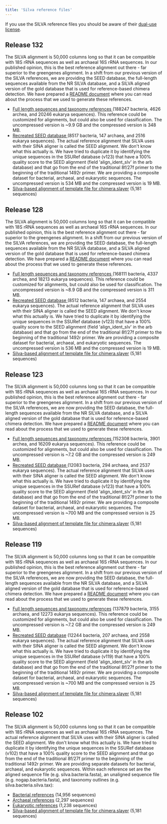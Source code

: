 ```yaml
---
title: 'Silva reference files'
---
```

If you use the SILVA reference files you should be aware of their
[dual-use license](https://www.arb-silva.de/silva-license-information).

## Release 132

The SILVA alignment is 50,000 columns long so that it can be compatible
with 18S rRNA sequences as well as archaeal 16S rRNA sequences. In our
published opinion, this is the best reference alignment out there - far
superior to the greengenes alignment. In a shift from our previous
version of the SILVA references, we are providing the SEED database, the
full-length sequences available from the NR SILVA database, and a SILVA
aligned version of the gold database that is used for reference-based
chimera detection. We have prepared a [README
document](https://blog.mothur.org/2018/01/10/SILVA-v132-reference-files)
where you can read about the process that we used to generate these
references.

-   [ Full length sequences and taxonomy references
    ](Media:Silva.nr_v132.tgz) (188247 bacteria, 4626 archea,
    and 20246 eukarya sequences). This reference could be customized for
    alignments, but could also be used for classification. The
    uncompressed version is \~9.9 GB and the compressed version is 348
    MB.
-   [ Recreated SEED database ](Media:Silva.seed_v132.tgz)
    (8517 bacteria, 147 archaea, and 2516 eukarya sequences). The actual
    reference alignment that SILVA uses with their SINA aligner is
    called the SEED alignment. We don\'t know what this actually is. We
    have tried to duplicate it by identifying the unique sequences in
    the SSURef database (v123) that have a 100% quality score to the
    SEED alignment (field \'align\_ident\_slv\' in the arb database) and
    that go from the end of the traditional 8f/27f primer to the
    beginning of the traditional 1492r primer. We are providing a
    composite dataset for bacterial, archaeal, and eukaryotic sequences.
    The uncompressed version is 534 MB and the compressed version is 19
    MB.
-   [ Silva-based alignment of template file for
    chimera.slayer](Media:silva.gold.bacteria.zip) (5,181
    sequences)

## Release 128

The SILVA alignment is 50,000 columns long so that it can be compatible
with 18S rRNA sequences as well as archaeal 16S rRNA sequences. In our
published opinion, this is the best reference alignment out there - far
superior to the greengenes alignment. In a shift from our previous
version of the SILVA references, we are providing the SEED database, the
full-length sequences available from the NR SILVA database, and a SILVA
aligned version of the gold database that is used for reference-based
chimera detection. We have prepared a [README
document](https://blog.mothur.org/2017/03/22/SILVA-v128-reference-files)
where you can read about the process that we used to generate these
references.

-   [ Full length sequences and taxonomy references
    ](Media:Silva.nr_v128.tgz) (168111 bacteria, 4337 archea,
    and 18213 eukarya sequences). This reference could be customized for
    alignments, but could also be used for classification. The
    uncompressed version is \~8.9 GB and the compressed version is 311
    MB.
-   [ Recreated SEED database ](Media:Silva.seed_v128.tgz)
    (8512 bacteria, 147 archaea, and 2554 eukarya sequences). The actual
    reference alignment that SILVA uses with their SINA aligner is
    called the SEED alignment. We don\'t know what this actually is. We
    have tried to duplicate it by identifying the unique sequences in
    the SSURef database (v123) that have a 100% quality score to the
    SEED alignment (field \'align\_ident\_slv\' in the arb database) and
    that go from the end of the traditional 8f/27f primer to the
    beginning of the traditional 1492r primer. We are providing a
    composite dataset for bacterial, archaeal, and eukaryotic sequences.
    The uncompressed version is 536 MB and the compressed version is 19
    MB.
-   [ Silva-based alignment of template file for
    chimera.slayer](Media:silva.gold.bacteria.zip) (5,181
    sequences)

## Release 123

The SILVA alignment is 50,000 columns long so that it can be compatible
with 18S rRNA sequences as well as archaeal 16S rRNA sequences. In our
published opinion, this is the best reference alignment out there - far
superior to the greengenes alignment. In a shift from our previous
version of the SILVA references, we are now providing the SEED database,
the full-length sequences available from the NR SILVA database, and a
SILVA aligned version of the gold database that is used for
reference-based chimera detection. We have prepared a [README
document](https://blog.mothur.org/2015/12/03/SILVA-v123-reference-files)
where you can read about the process that we used to generate these
references.

-   [ Full length sequences and taxonomy references
    ](Media:Silva.nr_v123.tgz) (152308 bacteria, 3901 archea,
    and 16209 eukarya sequences). This reference could be customized for
    alignments, but could also be used for classification. The
    uncompressed version is \~7.2 GB and the compressed version is 249
    MB.
-   [ Recreated SEED database ](Media:Silva.seed_v123.tgz)
    (12083 bacteria, 294 archaea, and 2537 eukarya sequences). The
    actual reference alignment that SILVA uses with their SINA aligner
    is called the SEED alignment. We don\'t know what this actually is.
    We have tried to duplicate it by identifying the unique sequences in
    the SSURef database (v123) that have a 100% quality score to the
    SEED alignment (field \'align\_ident\_slv\' in the arb database) and
    that go from the end of the traditional 8f/27f primer to the
    beginning of the traditional 1492r primer. We are providing a
    composite dataset for bacterial, archaeal, and eukaryotic sequences.
    The uncompressed version is \~700 MB and the compressed version is
    25 MB.
-   [ Silva-based alignment of template file for
    chimera.slayer](Media:silva.gold.bacteria.zip) (5,181
    sequences)

## Release 119

The SILVA alignment is 50,000 columns long so that it can be compatible
with 18S rRNA sequences as well as archaeal 16S rRNA sequences. In our
published opinion, this is the best reference alignment out there - far
superior to the greengenes alignment. In a shift from our previous
version of the SILVA references, we are now providing the SEED database,
the full-length sequences available from the NR SILVA database, and a
SILVA aligned version of the gold database that is used for
reference-based chimera detection. We have prepared a [README
document](https://blog.mothur.org/2014/08/08/SILVA-v119-reference-files)
where you can read about the process that we used to generate these
references.

-   [Full length sequences and taxonomy
    references](https://www.mothur.org/w/images/2/27/Silva.nr_v119.tgz)
    (137879 bacteria, 3155 archaea, and 12273 eukarya sequences). This
    reference could be customized for alignments, but could also be used
    for classification. The uncompressed version is \~7.2 GB and the
    compressed version is 249 MB.
-   [Recreated SEED
    database](https://www.mothur.org/w/images/5/56/Silva.seed_v119.tgz)
    (12244 bacteria, 207 archaea, and 2558 eukarya sequences). The
    actual reference alignment that SILVA uses with their SINA aligner
    is called the SEED alignment. We don\'t know what this actually is.
    We have tried to duplicate it by identifying the unique sequences in
    the SSURef database (v119) that have a 100% quality score to the
    SEED alignment (field \'align\_ident\_slv\' in the arb database) and
    that go from the end of the traditional 8f/27f primer to the
    beginning of the traditional 1492r primer. We are providing a
    composite dataset for bacterial, archaeal, and eukaryotic sequences.
    The uncompressed version is \~700 MB and the compressed version is
    25 MB.
-   [ Silva-based alignment of template file for
    chimera.slayer](Media:Silva.gold.bacteria.zip) (5,181
    sequences)

## Release 102

The SILVA alignment is 50,000 columns long so that it can be compatible
with 18S rRNA sequences as well as archaeal 16S rRNA sequences. The
actual reference alignment that SILVA uses with their SINA aligner is
called the SEED alignment. We don\'t know what this actually is. We have
tried to duplicate it by identifying the unique sequences in the SSURef
database (v102) that have a 100% quality score to the SEED alignment and
that go from the end of the traditional 8f/27f primer to the beginning
of the traditional 1492r primer. We are providing separate datasets for
bacterial, archaeal, and eukaryotic sequences. Within each reference set
are the aligned sequence file (e.g. silva.bacteria.fasta), an unaligned
sequence file (e.g. nogap.bacteria.fasta), and taxonomy outlines (e.g.
silva.bacteria.silva.tax):

-   [ Bacterial references](Media:silva.bacteria.zip) (14,956
    sequences)
-   [ Archaeal references](Media:silva.archaea.zip) (2,297
    sequences)
-   [ Eukaryotic references](Media:silva.eukarya.zip) (1,238
    sequences)
-   [ Silva-based alignment of template file for
    chimera.slayer](Media:silva.gold.bacteria.zip) (5,181
    sequences)
